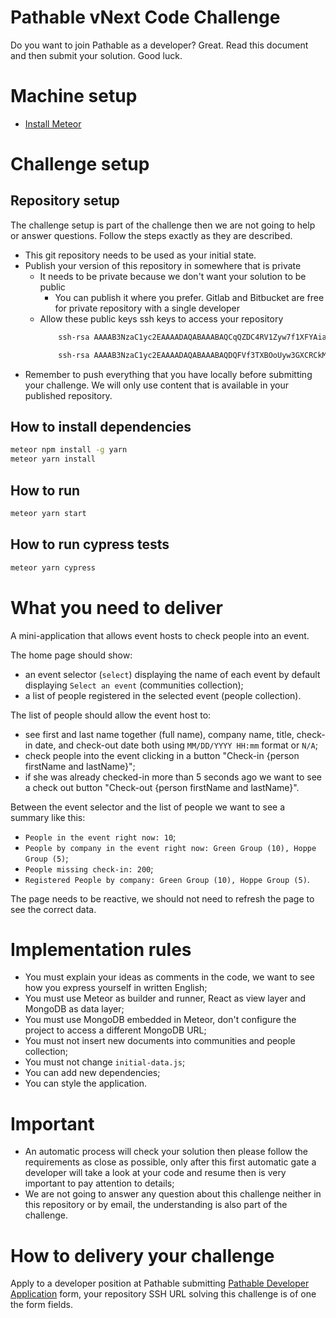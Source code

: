 # Pathable vNext Code Challenge
Do you want to join Pathable as a developer? Great. Read this document and then submit your solution. Good luck.

# Machine setup
- [Install Meteor](https://www.meteor.com/install)

# Challenge setup
## Repository setup
The challenge setup is part of the challenge then we are not going to help or answer questions. Follow the steps exactly as they are described.
- This git repository needs to be used as your initial state.
- Publish your version of this repository in somewhere that is private
  - It needs to be private because we don't want your solution to be public
    - You can publish it where you prefer. Gitlab and Bitbucket are free for private repository with a single developer
  - Allow these public keys ssh keys to access your repository
    ```bash
        ssh-rsa AAAAB3NzaC1yc2EAAAADAQABAAABAQCqQZDC4RV1Zyw7f1XFYAiaEYFXD8j2cHi5Sg/eVyq8ts3WIdEqRET0Vgdu52cAQdhq12FBMOEklqki2szid+8woIBcevwz+6wo19WNt7JHXWFuic+oR39Bplw41elKoAx7APo135nP/z1BolcywXBFUlA72PPytrpbgeic6ZYRk2Df+DRq+o0Jl0wexs7E9F0AK6B4oRQ8Ybq6I8odT7Hl5jIW0sXQzzGvdgOsaV4W+SqzPFai2y1FZs5A0bA/3JRhielLR8Hyin2lp6FTom7TrSbWCbRj+PUX4mGs3tHYydl+m4rFC4F/CPtxnrcbGog6wtCgmNCifXe9d/TY/AtH jenkins@ip-172-31-91-146 
    ```
    ```bash
        ssh-rsa AAAAB3NzaC1yc2EAAAADAQABAAABAQDQFVf3TXBOoUyw3GXCRCkM85JYnSx+MT4W7d3bm7RZ7p9xZG9QcQRSvVDg3uc0Fjt2ujzxditMW6epcn5irtByuW55TnKSbCUl9Xl0jlqgCW3GDtP1BCE6xH2iuUjQSSHCFSD7CqjgK4zAdgpOY3r3oZtMoOmHrQDyOGBG4XAQz6LE9u+E3NBLf5STBpR+uvuFAzIimcGVhyeznbyPtUELgHDyNFIlMqzAr7chl8m/x/zm808FLnE3oIUgg+80IbgbF3fmktiNdNgCE6gWwZniVe3avDUX1o2g8BqtYuyFgETugQBy31Y/mZoPfzl2DE7nR8+QF/l4IAW4Owt4XJS5 filipe-macbook 
    ```
- Remember to push everything that you have locally before submitting your challenge. We will only use content that is available in your published repository.

## How to install dependencies
```bash
meteor npm install -g yarn
meteor yarn install 
```
 
## How to run
```bash
meteor yarn start
```

## How to run cypress tests
```bash
meteor yarn cypress
```

# What you need to deliver
A mini-application that allows event hosts to check people into an event. 

The home page should show:
  - an event selector (`select`) displaying the name of each event by default displaying `Select an event` (communities collection);
  - a list of people registered in the selected event (people collection).

The list of people should allow the event host to:
  - see first and last name together (full name), company name, title, check-in date, and check-out date both using `MM/DD/YYYY HH:mm` format or `N/A`;
  - check people into the event clicking in a button "Check-in {person firstName and lastName}";
  - if she was already checked-in more than 5 seconds ago we want to see a check out button "Check-out {person firstName and lastName}".

Between the event selector and the list of people we want to see a summary like this:
- `People in the event right now: 10`;
- `People by company in the event right now: Green Group (10), Hoppe Group (5)`;
- `People missing check-in: 200`;
- `Registered People by company: Green Group (10), Hoppe Group (5)`.

The page needs to be reactive, we should not need to refresh the page to see the correct data.

# Implementation rules
- You must explain your ideas as comments in the code, we want to see how you express yourself in written English;
- You must use Meteor as builder and runner, React as view layer and MongoDB as data layer;
- You must use MongoDB embedded in Meteor, don't configure the project to access a different MongoDB URL;
- You must not insert new documents into communities and people collection;
- You must not change `initial-data.js`;
- You can add new dependencies;
- You can style the application.

# Important
- An automatic process will check your solution then please follow the requirements as close as possible, only after this first automatic gate a developer will take a look at your code and resume then is very important to pay attention to details;
- We are not going to answer any question about this challenge neither in this repository or by email, the understanding is also part of the challenge.

# How to delivery your challenge
Apply to a developer position at Pathable submitting [Pathable Developer Application](https://forms.gle/uZC22LevHmAzcDh78) form, your repository SSH URL solving this challenge is of one the form fields.
